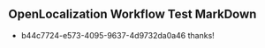 ## OpenLocalization Workflow Test MarkDown
* b44c7724-e573-4095-9637-4d9732da0a46 thanks!

<!--HONumber=Jul16_HO2-->


